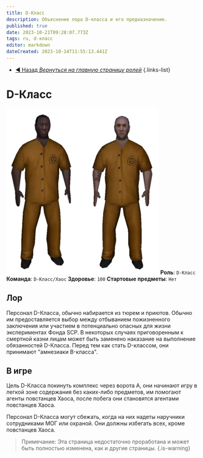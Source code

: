 ```yaml
---
title: D-Класс
description: Объяснение лора D-класса и его предназначение.
published: true
date: 2023-10-21T09:28:07.773Z
tags: ru, d-класс
editor: markdown
dateCreated: 2023-10-14T11:55:13.441Z
---
```


- [:arrow_backward: Назад *Вернуться на главную страницу ролей*](/ru/game/jobs)
{.links-list}
# D-Класс
![classd.png](/images/roles/classd.png)
**Роль**: `D-Класс`
**Команда**: `D-Класс/Хаос`
**Здоровье**: `100`
**Стартовые предметы**: `Нет`
## Лор
Персонал D-Класса, обычно набирается из тюрем и приютов. Обычно им предоставляется выбор между отбыванием пожизненного заключения или участием в потенциально опасных для жизни экспериментах Фонда SCP. В некоторых случаях приговоренным к смертной казни лицам может быть заменено наказание на выполнение обязанностей D-Класса. Перед тем как стать D-классом, они принимают "амнезиаки B-класса".
## В игре
Цель D-Класса покинуть комплекс через ворота A, они начинают игру в легкой зоне содержания без каких-либо предметов, им помогают агенты повстанцев Хаоса, после побега они становятся агентами повстанцев Хаоса.

Персонал D-Класса могут сбежать, когда на них надеты наручники сотрудниками МОГ или охраной. Они должны избегать всех, кроме повстанцев Хаоса.

> Примечание: Эта страница недостаточно проработана и может быть полностью изменена, как и другие страницы.
{.is-warning}